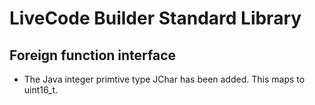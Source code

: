 # LiveCode Builder Standard Library
## Foreign function interface

* The Java integer primtive type JChar has been added. 
  This maps to uint16_t.
